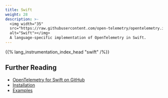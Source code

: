 ```yaml
---
title: Swift
weight: 28
description: >-
  <img width="35"
  src="https://raw.githubusercontent.com/open-telemetry/opentelemetry.io/main/iconography/32x32/Swift.svg"
  alt="Swift"></img>
  A language-specific implementation of OpenTelemetry in Swift.
---
```


<!--
You can see & update the `lang_instrumentation_index_head` shortcode in
/layouts/shortcodes/lang_instrumentation_index_head.md

The data (name, status) is located at
/data/instrumentation.yaml
-->
{{% lang_instrumentation_index_head "swift" /%}}

## Further Reading

- [OpenTelemetry for Swift on GitHub](https://github.com/open-telemetry/opentelemetry-swift)
- [Installation](https://github.com/open-telemetry/opentelemetry-swift#installation)
- [Examples](https://github.com/open-telemetry/opentelemetry-swift/tree/main/Examples)
